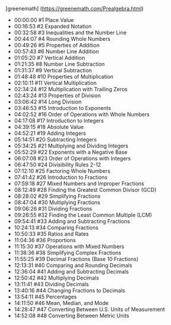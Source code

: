 [greenemath] (https://greenemath.com/Prealgebra.html)
- 00:00:00 #1 Place Value 
- 00:16:53 #2 Expanded Notation 
- 00:32:58 #3 Inequalities and the Number Line 
- 00:44:07 #4 Rounding Whole Numbers 
- 00:49:26 #5 Properties of Addition
- 00:57:43 #6 Number Line Addition 
- 01:05:20 #7 Vertical Addition 
- 01:21:35 #8 Number Line Subtraction 
- 01:31:37 #9 Vertical Subtraction
- 01:48:48 #10 Properties of Multiplication
- 02:10:11 #11 Vertical Multiplication 
- 02:34:24 #12 Multiplication with Trailing Zeros 
- 02:43:24 #13 Properties of Division 
- 03:06:42 #14 Long Division 
- 03:46:53 #15 Introduction to Exponents
- 04:02:52 #16 Order of Operations with Whole Numbers 
- 04:17:08 #17 Introduction to Integers
- 04:39:15 #18 Absolute Value 
- 04:52:21 #19 Adding Integers 
- 05:14:51 #20 Subtracting Integers 
- 05:34:25 #21 Multiplying and Dividing Integers 
- 05:52:29 #22 Exponents with a Negative Base 
- 06:07:08 #23 Order of Operations with Integers 
- 06:47:50 #24 Divisibility Rules 2-12
- 07:12:10 #25 Factoring Whole Numbers
- 07:41:42 #26 Introduction to Fractions
- 07:59:18 #27 Mixed Numbers and Improper Fractions
- 08:12:49 #28 Finding the Greatest Common Divisor (GCD)
- 08:28:02 #29 Simplifying Fractions
- 08:47:04 #30 Multiplying Fractions
- 09:06:26 #31 Dividing Fractions
- 09:26:55 #32 Finding the Least Common Multiple (LCM)
- 09:54:41 #33 Adding and Subtracting Fractions
- 10:24:13 #34 Comparing Fractions
- 10:50:33 #35 Ratios and Rates
- 11:04:36 #36 Proportions
- 11:15:30 #37 Operations with Mixed Numbers
- 11:38:36 #38 Simplifying Complex Fractions
- 11:55:25 #39 Decimal Fractions (Base 10 Fractions)
- 12:13:31 #40 Comparing and Rounding Decimals
- 12:36:04 #41 Adding and Subtracting Decimals
- 12:50:42 #42 Multiplying Decimals
- 13:11:41 #43 Dividing Decimals
- 13:40:16 #44 Changing Fractions to Decimals
- 13:54:11 #45 Percentages
- 14:11:50 #46 Mean, Median, and Mode
- 14:28:47 #47 Converting Between U.S. Units of Measurement
- 14:52:08 #48 Converting Between Metric Units